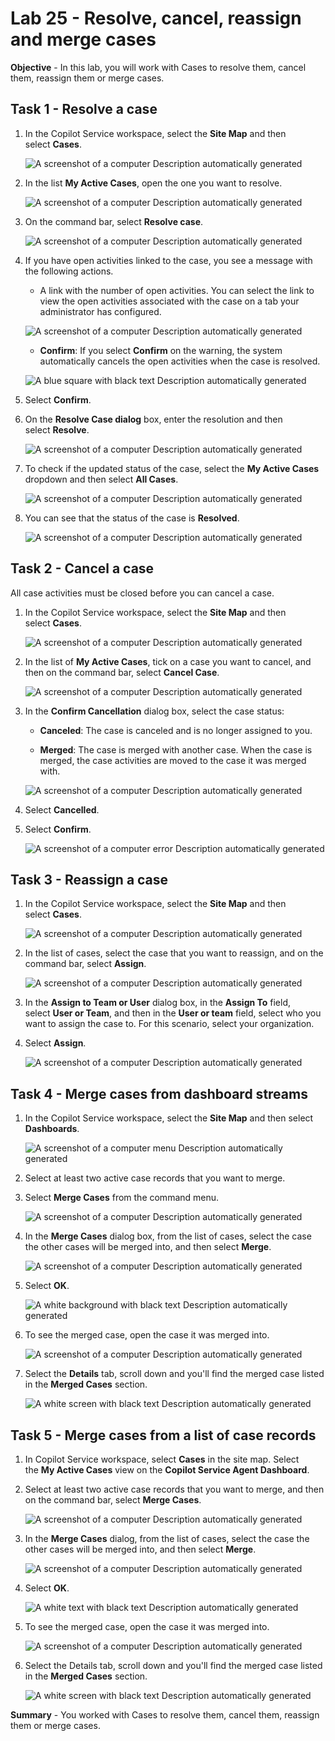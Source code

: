 # Lab 25 - Resolve, cancel, reassign and merge cases

**Objective** - In this lab, you will work with Cases to resolve them, cancel them, reassign them or merge cases.

## Task 1 - Resolve a case

1.  In the Copilot Service workspace, select the **Site Map** and then
    select **Cases**.

    ![A screenshot of a computer Description automatically generated](./media/media25-new/image1.png)

2.  In the list **My Active Cases**, open the one you want to resolve.

    ![A screenshot of a computer Description automatically generated](./media/media25-new/image2.png)

3.  On the command bar, select **Resolve case**.

    ![A screenshot of a computer Description automatically generated](./media/media25-new/image3.png)

4.  If you have open activities linked to the case, you see a message with the following actions.

    - A link with the number of open activities. You can select the link
      to view the open activities associated with the case on a tab your
      administrator has configured.

    ![A screenshot of a computer Description automatically generated](./media/media25-new/image4.png)

    - **Confirm**: If you select **Confirm** on the warning, the system automatically cancels the open activities when the case is resolved.

    ![A blue square with black text Description automatically generated](./media/media25-new/image5.png)

5.  Select **Confirm**.

6.  On the **Resolve Case dialog** box, enter the resolution and then select **Resolve**.

    ![A screenshot of a computer Description automatically generated](./media/media25-new/image6.png)

7.  To check if the updated status of the case, select the **My Active Cases** dropdown and then select **All Cases**.

    ![A screenshot of a computer Description automatically generated](./media/media25-new/image7.png)

8.  You can see that the status of the case is **Resolved**.

    ![A screenshot of a computer Description automatically generated](./media/media25-new/image8.png)

## Task 2 - Cancel a case

All case activities must be closed before you can cancel a case.

1.  In the Copilot Service workspace, select the **Site Map** and then select **Cases**.

    ![A screenshot of a computer Description automatically generated](./media/media25-new/image1.png)

2.  In the list of **My Active Cases**, tick on a case you want to cancel, and then on the command bar, select **Cancel Case**.

    ![A screenshot of a computer Description automatically generated](./media/media25-new/image9.png)

3.  In the **Confirm Cancellation** dialog box, select the case status:

    - **Canceled**: The case is canceled and is no longer assigned to you.

    - **Merged**: The case is merged with another case. When the case is merged, the case activities are moved to the case it was merged with.

    ![A screenshot of a computer Description automatically generated](./media/media25-new/image10.png)

4.  Select **Cancelled**.

5.  Select **Confirm**.

    ![A screenshot of a computer error Description automatically generated](./media/media25-new/image11.png)

## Task 3 - Reassign a case

1.  In the Copilot Service workspace, select the **Site Map** and then select **Cases**.

    ![A screenshot of a computer Description automatically generated](./media/media25-new/image1.png)

2.  In the list of cases, select the case that you want to reassign, and on the command bar, select **Assign**.

    ![A screenshot of a computer Description automatically generated](./media/media25-new/image12.png)

3.  In the **Assign to Team or User** dialog box, in the **Assign
    To** field, select **User or Team**, and then in the **User or
    team** field, select who you want to assign the case to. For this
    scenario, select your organization.

4.  Select **Assign**.

    ![A screenshot of a computer Description automatically generated](./media/media25-new/image13.png)

## Task 4 - Merge cases from dashboard streams

1.  In the Copilot Service workspace, select the **Site Map** and then
    select **Dashboards**.

    ![A screenshot of a computer menu Description automatically generated](./media/media25-new/image14.png)

2.  Select at least two active case records that you want to merge.

3.  Select **Merge Cases** from the command menu.

    ![A screenshot of a computer Description automatically generated](./media/media25-new/image15.png)

4.  In the **Merge Cases** dialog box, from the list of cases, select
    the case the other cases will be merged into, and then
    select **Merge**.

    ![A screenshot of a computer Description automatically generated](./media/media25-new/image16.png)

5.  Select **OK**.

    ![A white background with black text Description automatically generated](./media/media25-new/image17.png)

6.  To see the merged case, open the case it was merged into.

    ![A screenshot of a computer Description automatically generated](./media/media25-new/image18.png)

7.  Select the **Details** tab, scroll down and you'll find the merged case
    listed in the **Merged Cases** section.

    ![A white screen with black text Description automatically generated](./media/media25-new/image19.png)

## Task 5 - Merge cases from a list of case records

1.  In Copilot Service workspace, select **Cases** in the site map.
    Select the **My Active Cases** view on the **Copilot Service Agent
    Dashboard**.

2.  Select at least two active case records that you want to merge, and
    then on the command bar, select **Merge Cases**.

    ![A screenshot of a computer Description automatically generated](./media/media25-new/image20.png)

3.  In the **Merge Cases** dialog, from the list of cases, select the
    case the other cases will be merged into, and then select **Merge**.

    ![A screenshot of a computer Description automatically generated](./media/media25-new/image21.png)

4.  Select **OK**.

    ![A white text with black text Description automatically generated](./media/media25-new/image22.png)

5.  To see the merged case, open the case it was merged into.

    ![A screenshot of a computer Description automatically generated](./media/media25-new/image23.png)

6.  Select the Details tab, scroll down and you'll find the merged case
    listed in the **Merged Cases** section.

    ![A white screen with black text Description automatically generated](./media/media25-new/image24.png)

**Summary** - You worked with Cases to resolve them, cancel them, reassign them or merge cases.
